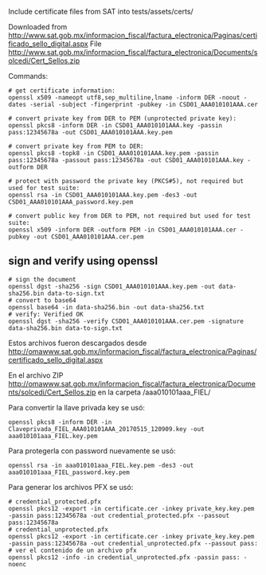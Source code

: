 Include certificate files from SAT into tests/assets/certs/

Downloaded from http://www.sat.gob.mx/informacion_fiscal/factura_electronica/Paginas/certificado_sello_digital.aspx
File http://www.sat.gob.mx/informacion_fiscal/factura_electronica/Documents/solcedi/Cert_Sellos.zip

Commands:

```shell
# get certificate information:
openssl x509 -nameopt utf8,sep_multiline,lname -inform DER -noout -dates -serial -subject -fingerprint -pubkey -in CSD01_AAA010101AAA.cer

# convert private key from DER to PEM (unprotected private key):
openssl pkcs8 -inform DER -in CSD01_AAA010101AAA.key -passin pass:12345678a -out CSD01_AAA010101AAA.key.pem

# convert private key from PEM to DER:
openssl pkcs8 -topk8 -in CSD01_AAA010101AAA.key.pem -passin pass:12345678a -passout pass:12345678a -out CSD01_AAA010101AAA.key -outform DER

# protect with password the private key (PKCS#5), not required but used for test suite:
openssl rsa -in CSD01_AAA010101AAA.key.pem -des3 -out CSD01_AAA010101AAA_password.key.pem

# convert public key from DER to PEM, not required but used for test suite:
openssl x509 -inform DER -outform PEM -in CSD01_AAA010101AAA.cer -pubkey -out CSD01_AAA010101AAA.cer.pem
```

## sign and verify using openssl

```shell
# sign the document
openssl dgst -sha256 -sign CSD01_AAA010101AAA.key.pem -out data-sha256.bin data-to-sign.txt
# convert to base64
openssl base64 -in data-sha256.bin -out data-sha256.txt
# verify: Verified OK
openssl dgst -sha256 -verify CSD01_AAA010101AAA.cer.pem -signature data-sha256.bin data-to-sign.txt
```






Estos archivos fueron descargados desde
<http://omawww.sat.gob.mx/informacion_fiscal/factura_electronica/Paginas/certificado_sello_digital.aspx>

En el archivo ZIP <http://omawww.sat.gob.mx/informacion_fiscal/factura_electronica/Documents/solcedi/Cert_Sellos.zip>
en la carpeta /aaa010101aaa_FIEL/

Para convertir la llave privada key se usó:

```
openssl pkcs8 -inform DER -in Claveprivada_FIEL_AAA010101AAA_20170515_120909.key -out aaa010101aaa_FIEL.key.pem
```

Para protegerla con password nuevamente se usó:

```
openssl rsa -in aaa010101aaa_FIEL.key.pem -des3 -out aaa010101aaa_FIEL_password.key.pem
```


Para generar los archivos PFX se usó:

```shell
# credential_protected.pfx
openssl pkcs12 -export -in certificate.cer -inkey private_key.key.pem -passin pass:12345678a -out credential_protected.pfx --passout pass:12345678a
# credential_unprotected.pfx
openssl pkcs12 -export -in certificate.cer -inkey private_key.key.pem -passin pass:12345678a -out credential_unprotected.pfx --passout pass:
# ver el contenido de un archivo pfx
openssl pkcs12 -info -in credential_unprotected.pfx -passin pass: -noenc 
```
